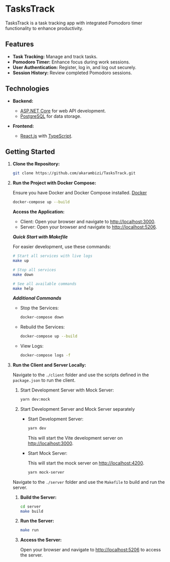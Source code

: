 # TasksTrack

TasksTrack is a task tracking app with integrated Pomodoro timer functionality to enhance productivity.

## Features

- **Task Tracking:** Manage and track tasks.
- **Pomodoro Timer:** Enhance focus during work sessions.
- **User Authentication:** Register, log in, and log out securely.
- **Session History:** Review completed Pomodoro sessions.

## Technologies

- **Backend:**
  - [ASP.NET Core](https://dotnet.microsoft.com/apps/aspnet) for web API development.
  - [PostgreSQL](https://www.postgresql.org/) for data storage.

- **Frontend:**
  - [React.js](https://reactjs.org/) with [TypeScript](https://www.typescriptlang.org/).

## Getting Started

1. **Clone the Repository:**

   ```sh
   git clone https://github.com/akarambizi/TasksTrack.git
   ```

2. **Run the Project with Docker Compose:**

   Ensure you have Docker and Docker Compose installed. [Docker](https://www.docker.com/)

   ```sh
   docker-compose up --build
   ```

   **Access the Application:**

   - Client: Open your browser and navigate to <http://localhost:3000>.
   - Server: Open your browser and navigate to <http://localhost:5206>.

   ***Quick Start with Makefile***

   For easier development, use these commands:

   ```sh
   # Start all services with live logs
   make up

   # Stop all services
   make down

   # See all available commands
   make help
   ```

   ***Additional Commands***

   - Stop the Services:

     ```sh
     docker-compose down
     ```

   - Rebuild the Services:

     ```sh
     docker-compose up --build
     ```

   - View Logs:

     ```sh
     docker-compose logs -f
     ```

3. **Run the Client and Server Locally:**

   Navigate to the `./client` folder and use the scripts defined in the `package.json` to run the client.

   1. Start Development Server with Mock Server:

      ```sh
      yarn dev:mock
      ```

   2. Start Development Server and Mock Server separately

      - Start Development Server:

        ```sh
        yarn dev
        ```

        This will start the Vite development server on <http://localhost:3000>.

      - Start Mock Server:

        This will start the mock server on <http://localhost:4200>.

        ```sh
        yarn mock-server
        ```

   Navigate to the `./server` folder and use the `Makefile` to build and run the server.

   1. **Build the Server:**

      ```sh
      cd server
      make build
      ```

   2. **Run the Server:**

      ```sh
      make run
      ```

   3. **Access the Server:**

      Open your browser and navigate to [http://localhost:5206](http://localhost:5206) to access the server.
